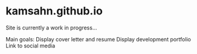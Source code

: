 # kamsahn.github.io

Site is currently a work in progress...

Main goals:
Display cover letter and resume
Display development portfolio
Link to social media

